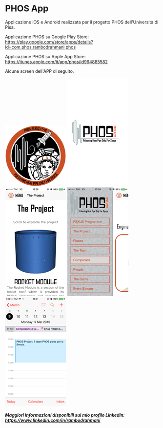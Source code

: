 # PHOS App
Applicazione iOS e Android realizzata per il progetto PHOS dell'Università di Pisa.

Applicazione PHOS su Google Play Store: https://play.google.com/store/apps/details?id=com.phos.rambodrahmani.phos

Applicazione PHOS su Apple App Store: https://itunes.apple.com/it/app/phos/id964885582

Alcune screen dell'APP di seguito.

<img src="screens/phos-1.png" alt="Applicazione PHOS - PIC 1" width="200px"/> <img src="screens/phos-2.PNG" alt="Applicazione PHOS - PIC 2" width="200px"/> <img src="screens/phos-3.PNG" alt="Applicazione PHOS - PIC 3" width="200px"/> <img src="screens/phos-4.PNG" alt="Applicazione PHOS - PIC 4" width="200px"/> <img src="screens/phos-5.PNG" alt="Applicazione PHOS - PIC 5" width="200px"/>

##### Maggiori informazioni disponibili sul mio profilo Linkedin: https://www.linkedin.com/in/rambodrahmani
